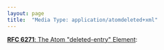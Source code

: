 ```yaml
---
layout: page
title:  "Media Type: application/atomdeleted+xml"
---
```


[**RFC 6271**: The Atom "deleted-entry" Element](/specs/IETF/RFC/6271 "This specification adds mechanisms to the Atom Syndication Format that publishers of Atom Feed and Entry documents can use to explicitly identify Atom entries that have been removed."): []()

